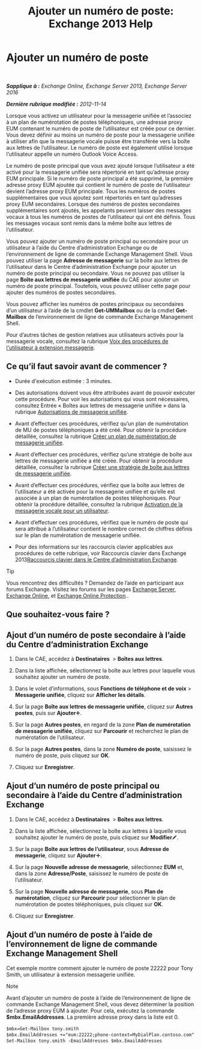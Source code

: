 ﻿---
title: 'Ajouter un numéro de poste: Exchange 2013 Help'
TOCTitle: Ajouter un numéro de poste
ms:assetid: 1a73c9c8-cb50-4bd7-a101-dadd20e28031
ms:mtpsurl: https://technet.microsoft.com/fr-fr/library/Dd335124(v=EXCHG.150)
ms:contentKeyID: 50555354
ms.date: 05/23/2018
mtps_version: v=EXCHG.150
ms.translationtype: MT
---

# Ajouter un numéro de poste

 

_**Sapplique à :** Exchange Online, Exchange Server 2013, Exchange Server 2016_

_**Dernière rubrique modifiée :** 2012-11-14_

Lorsque vous activez un utilisateur pour la messagerie unifiée et l’associez à un plan de numérotation de postes téléphoniques, une adresse proxy EUM contenant le numéro de poste de l’utilisateur est créée pour ce dernier. Vous devez définir au moins un numéro de poste pour la messagerie unifiée à utiliser afin que la messagerie vocale puisse être transférée vers la boîte aux lettres de l’utilisateur. Le numéro de poste est également utilisé lorsque l’utilisateur appelle un numéro Outlook Voice Access.

Le numéro de poste principal que vous avez ajouté lorsque l’utilisateur a été activé pour la messagerie unifiée sera répertorié en tant qu’adresse proxy EUM principale. Si le numéro de poste principal a été supprimé, la première adresse proxy EUM ajoutée qui contient le numéro de poste de l’utilisateur devient l’adresse proxy EUM principale. Tous les numéros de postes supplémentaires que vous ajoutez sont répertoriés en tant qu’adresses proxy EUM secondaires. Lorsque des numéros de postes secondaires supplémentaires sont ajoutés, les appelants peuvent laisser des messages vocaux à tous les numéros de postes de l’utilisateur qui ont été définis. Tous les messages vocaux sont remis dans la même boîte aux lettres de l’utilisateur.

Vous pouvez ajouter un numéro de poste principal ou secondaire pour un utilisateur à l’aide du Centre d’administration Exchange ou de l’environnement de ligne de commande Exchange Management Shell. Vous pouvez utiliser la page **Adresse de messagerie** sur la boîte aux lettres de l’utilisateur dans le Centre d’administration Exchange pour ajouter un numéro de poste principal ou secondaire. Vous ne pouvez pas utiliser la page **Boîte aux lettres de messagerie unifiée** du CAE pour ajouter un numéro de poste principal. Toutefois, vous pouvez utiliser cette page pour ajouter des numéros de postes secondaires.

Vous pouvez afficher les numéros de postes principaux ou secondaires d’un utilisateur à l’aide de la cmdlet **Get-UMMailbox** ou de la cmdlet **Get-Mailbox** de l’environnement de ligne de commande Exchange Management Shell.

Pour d’autres tâches de gestion relatives aux utilisateurs activés pour la messagerie vocale, consultez la rubrique [Voix des procédures de l'utilisateur à extension messagerie](https://docs.microsoft.com/fr-fr/exchange/voice-mail-unified-messaging/set-up-voice-mail/voice-mail-enabled-user-procedures).

## Ce qu’il faut savoir avant de commencer ?

  - Durée d'exécution estimée : 3 minutes.

  - Des autorisations doivent vous être attribuées avant de pouvoir exécuter cette procédure. Pour voir les autorisations qui vous sont nécessaires, consultez Entrée « Boîtes aux lettres de messagerie unifiée » dans la rubrique [Autorisations de messagerie unifiée](unified-messaging-permissions-exchange-2013-help.md).

  - Avant d’effectuer ces procédures, vérifiez qu’un plan de numérotation de MU de postes téléphoniques a été créé. Pour obtenir la procédure détaillée, consultez la rubrique [Créer un plan de numérotation de messagerie unifiée](https://docs.microsoft.com/fr-fr/exchange/voice-mail-unified-messaging/connect-voice-mail-system/create-um-dial-plan).

  - Avant d’effectuer ces procédures, vérifiez qu’une stratégie de boîte aux lettres de messagerie unifiée a été créée. Pour obtenir la procédure détaillée, consultez la rubrique [Créer une stratégie de boîte aux lettres de messagerie unifiée](create-a-um-mailbox-policy-exchange-2013-help.md).

  - Avant d’effectuer ces procédures, vérifiez que la boîte aux lettres de l’utilisateur a été activée pour la messagerie unifiée et qu’elle est associée à un plan de numérotation de postes téléphoniques. Pour obtenir la procédure détaillée, consultez la rubrique [Activation de la messagerie vocale pour un utilisateur](https://docs.microsoft.com/fr-fr/exchange/voice-mail-unified-messaging/set-up-voice-mail/enable-a-user-for-voice-mail).

  - Avant d’effectuer ces procédures, vérifiez que le numéro de poste qui sera attribué à l’utilisateur contient le nombre correct de chiffres définis sur le plan de numérotation de messagerie unifiée.

  - Pour des informations sur les raccourcis clavier applicables aux procédures de cette rubrique, voir Raccourcis clavier dans Exchange 2013[Raccourcis clavier dans le Centre d’administration Exchange](keyboard-shortcuts-in-the-exchange-admin-center-exchange-online-protection-help.md).

> [!TIP]
> Vous rencontrez des difficultés ? Demandez de l’aide en participant aux forums Exchange. Visitez les forums sur les pages <a href="https://go.microsoft.com/fwlink/p/?linkid=60612">Exchange Server</a>, <a href="https://go.microsoft.com/fwlink/p/?linkid=267542">Exchange Online</a>, et <a href="https://go.microsoft.com/fwlink/p/?linkid=285351">Exchange Online Protection</a>..


## Que souhaitez-vous faire ?

## Ajout d’un numéro de poste secondaire à l’aide du Centre d’administration Exchange

1.  Dans le CAE, accédez à **Destinataires**  \> **Boîtes aux lettres**.

2.  Dans la liste affichée, sélectionnez la boîte aux lettres pour laquelle vous souhaitez ajouter un numéro de poste.

3.  Dans le volet d’informations, sous **Fonctions de téléphone et de voix** \> **Messagerie unifiée**, cliquez sur **Afficher les détails**.

4.  Sur la page **Boîte aux lettres de messagerie unifiée**, cliquez sur **Autres postes**, puis sur **Ajouter**![Icône Ajouter](images/JJ218640.c1e75329-d6d7-4073-a27d-498590bbb558(EXCHG.150).gif "Icône Ajouter").

5.  Sur la page **Autres postes**, en regard de la zone **Plan de numérotation de messagerie unifiée**, cliquez sur **Parcourir** et recherchez le plan de numérotation de l’utilisateur.

6.  Sur la page **Autres postes**, dans la zone **Numéro de poste**, saisissez le numéro de poste, puis cliquez sur **OK**.

7.  Cliquez sur **Enregistrer**.

## Ajout d’un numéro de poste principal ou secondaire à l’aide du Centre d’administration Exchange

1.  Dans le CAE, accédez à **Destinataires**  \> **Boîtes aux lettres**.

2.  Dans la liste affichée, sélectionnez la boîte aux lettres à laquelle vous souhaitez ajouter le numéro de poste, puis cliquez sur **Modifier**![Icône Modifier](images/Bb124582.6f53ccb2-1f13-4c02-bea0-30690e6ea71d(EXCHG.150).gif "Icône Modifier").

3.  Sur la page **Boîte aux lettres de l’utilisateur**, sous **Adresse de messagerie**, cliquez sur **Ajouter**![Icône Ajouter](images/JJ218640.c1e75329-d6d7-4073-a27d-498590bbb558(EXCHG.150).gif "Icône Ajouter").

4.  Sur la page **Nouvelle adresse de messagerie**, sélectionnez **EUM** et, dans la zone **Adresse/Poste**, saisissez le numéro de poste de l’utilisateur.

5.  Sur la page **Nouvelle adresse de messagerie**, sous **Plan de numérotation**, cliquez sur **Parcourir** pour sélectionner le plan de numérotation de postes téléphoniques, puis cliquez sur **OK**.

6.  Cliquez sur **Enregistrer**.

## Ajout d’un numéro de poste à l’aide de l’environnement de ligne de commande Exchange Management Shell

Cet exemple montre comment ajouter le numéro de poste 22222 pour Tony Smith, un utilisateur à extension messagerie unifiée.

> [!NOTE]
> Avant d’ajouter un numéro de poste à l’aide de l’environnement de ligne de commande Exchange Management Shell, vous devez déterminer la position de l’adresse proxy EUM à ajouter. Pour cela, exécutez la commande <strong>$mbx.EmailAddresses</strong>. La première adresse proxy dans la liste est 0.


    $mbx=Get-Mailbox tony.smith
    $mbx.EmailAddresses +="eum:22222;phone-context=MyDialPlan.contoso.com"
    Set-Mailbox tony.smith -EmailAddresses $mbx.EmailAddresses

